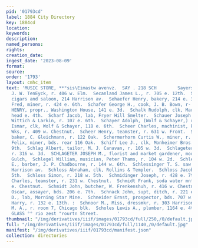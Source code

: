 ```yaml
---
pid: '01793cd'
label: 1884 City Directory
key: 1884cd
location: 
keywords: 
description: 
named_persons: 
rights: 
creation_date: 
ingest_date: '2023-08-09'
format: 
source: 
order: '1793'
layout: cmhc_item
text: 'MUSIC STORE, **°sis\Eimastw avenvz.  SAY . 218 SCH        Sayers George, teamster,
  J. W. TenEyck, r. 406 w. Elm.  Secanland James L., r. 705 e. 12th.  Schaefer Fred,
  cigars and saloon, 214 Harrison av.  Sehaefer Henry, bakery, 214 e. 3d.  Schaeffer
  Fred, miner, r. 424 e. 6th.  Schafer George H., cook, J. B. Bown, r- 1311 n. Poplar.  SCHAFFNIT
  HENRY, propr., Washington House, 141 e. 3d.  Schalk Rudolph, clk, Markt & Co., r.
  head e. 4th.  Scharf Jacob, lab, Fryer Hill Smelter.  Schauer Joseph H., barber,
  Wittich & Larkin, r. 107 e. 6th.  Schayer Adolph, (Wolf & Schayer,) r. 116 e. 6th.  Schayer
  Ismar, clk, Wolf & Schayer, 118 e. 6th.  Scheer Charles, machinist, Pacitic Iron
  Wks, r. 409 w. Chestnut.  Scheer Henry, teamster, r. 631 w. Front.  Scherer John,
  baker, C. Gleichmann, r. 122 Oak.  Schermerhorn Curtis W., miner, r. 301 e. 8th.  Schiestle
  Felix, miner, bds. rear 116 Oak.  Schiff Lee J., clk, Monheimer Bros., r. 124 w.
  9th.  Schlag Albert, tailor, M. J. Canavan, r. 105 w. 3d.  Schlageter John A., grocer,
  r. 316 w. 3d.  SCHLAGETER JOSEPH M., florist and market gardener, mouth of Georgia
  Gulch,  Schlegel William, musician, Peter Thams, r. 104 w. 2d.  Schleiger George
  E., barber, J. P. Chadbourne, r. 144 w. 6th.  Schlessinger T. S. saw mill, r. 607
  Harrison av.  Schloss Abraham, clk, Rollins & Templer.  Schloss Jacob, r. 218 w.
  5th.  Schloss Simon, r. 218 w. 5th.  Schmidinger Joseph, r. 428 e. 7th.  Schmidt
  Charles, teamster, r. 231 w. Chestnut.  Schmidt Frank, soda water mnfr, rear 212
  e. Chestnut.  Schmidt John, butcher, W. Frenkenshuh, r. 416 w. Chestnut.  Schmidt
  Oscar, assayer, bds. 206 e. 7th.  Schnack John, supt, ditch, r. 221 e. 3d.  Schneeborger
  D., lab, Morning Star Mine.  Schneider Ernst, prospector, bds. 707 w. Chestnut.  Schnell
  Harry, r. 132 e. 13th. :  Schnoor M., Miss, dressmkr, r. 303 Harrison av.  Schoeneich
  M. A., r. room 7, Chicago blk.  Scholes Lewis A., plumber, 1164 e. 4th.  FOR WINDOW
  GLASS °° rio zest "rourtn Street.       '
thumbnail: "/img/derivatives/iiif/images/01793cd/full/250,/0/default.jpg"
full: "/img/derivatives/iiif/images/01793cd/full/1140,/0/default.jpg"
manifest: "/img/derivatives/iiif/01793cd/manifest.json"
collection: directories
---
```


